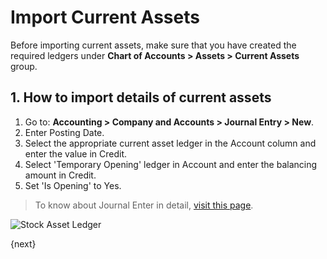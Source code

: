 <!-- add-breadcrumbs -->
# Import Current Assets

Before importing current assets, make sure that you have created the required ledgers under **Chart of Accounts > Assets > Current Assets** group.

## 1. How to import details of current assets

1. Go to: **Accounting > Company and Accounts > Journal Entry > New**.
1. Enter Posting Date.
1. Select the appropriate current asset ledger in the Account column and enter the value in Credit.
1. Select 'Temporary Opening' ledger in Account and enter the balancing amount in Credit.
1. Set 'Is Opening' to Yes.

> To know about Journal Enter in detail, [visit this page](/docs/user/manual/en/accounts/journal-entry).

 <img class="screenshot" alt="Stock Asset Ledger" src="{{docs_base_url}}/assets/img/accounts/opening_balance_current_assets.png">


{next}

